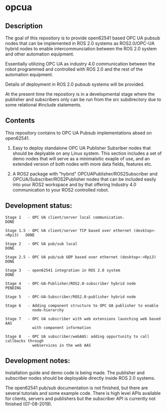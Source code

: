 # opcua

## Description
The goal of this repository is to provide open62541 based OPC UA pubsub nodes that can be implemented in ROS 2.0 systems as ROS2.0/OPC-UA hybrid nodes to enable intercommunciation between the ROS 2.0 system and other automation equipment.

Essentially utilizing OPC UA as industry 4.0 communication between the robot programmed and controlled with ROS 2.0 and the rest of the automation equipment. 

Details of deployment in ROS 2.0 pubsub systems will be provided. 

At the present time the repository is in a developmental stage where the publisher and subscribers only can be run from the src subdirectory due to some relational #include statements.

## Contents
This repository contains to OPC UA Pubsub implementations absed on open62541.

1. Easy to deploy standalone OPC UA Publisher Subsriber nodes that should be deplyable on any Linux system. This section includes a set of demo nodes that will serve as a minimalsitic exaple of use, and an extended version of both nodes with more data fields, features etc.

2. A ROS2 package with "hybrid" OPCUAPublisher/ROS2Subscriber and  OPCUA/Subscriber/ROS2Publisher nodes that can be included easily into your ROS2 workspace and by that offering Industry 4.0 communication to your ROS2 controlled robot. 


## Development status:  

    Stage 1   - OPC UA client/server local communication.                       DONE  

    Stage 1.5 - OPC UA client/server TCP based over ethernet (desktop<->Rpi3)   DONE

    Stage 2   - OPC UA pub/sub local                                            DONE		

    Stage 2.5 - OPC UA pub/sub UDP based over ethernet (desktop<->Rpi3)         DONE

    Stage 3   - open62541 integration in ROS 2.0 system                         DONE

    Stage 4   - OPC-UA-Publisher/ROS2.0-subscriber hybrid node                  PENDING

    Stage 5   - OPC-UA-Subscriber/ROS2.0-publisher hybrid node

    Stage 6   - Adding component structure to OPC UA publisher to enable 
                node-hierarchy

    Stage 7   - OPC UA subscriber with web extensions launching web based AAS
                with component information 

    Stage 8   - OPC UA subscriber/webAAS: adding oppurtunity to call callbacks through
                webservices in the web AAS  

 


 

## Development notes: 

Installation guide and demo code is being made. The publisher and subscriber nodes should be deployable directly inside ROS 2.0 systems. 

The open62541 pub/sub documentation is not finished, but there are several tutorials and some example code. There is high level APIs available for clients, servers and publishers but the subscriber API is currently not finished (07-08-2019).
